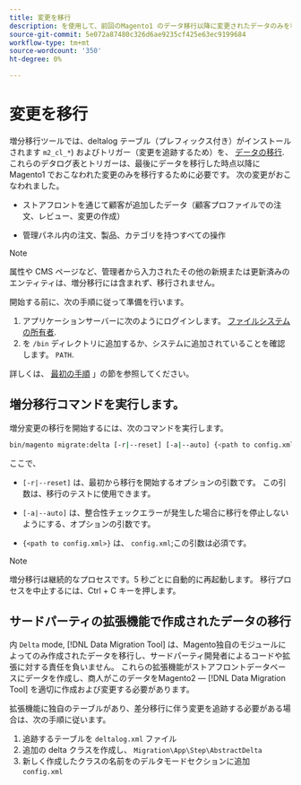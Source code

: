 ```yaml
---
title: 変更を移行
description: を使用して、前回のMagento1 のデータ移行以降に変更されたデータのみを移行する方法を説明します。 [!DNL Data Migration Tool].
source-git-commit: 5e072a87480c326d6ae9235cf425e63ec9199684
workflow-type: tm+mt
source-wordcount: '350'
ht-degree: 0%

---
```



# 変更を移行

増分移行ツールでは、deltalog テーブル（プレフィックス付き）がインストールされます `m2_cl_*`) およびトリガー（変更を追跡するため）を、 [データの移行](data.md). これらのデタログ表とトリガーは、最後にデータを移行した時点以降にMagento1 でおこなわれた変更のみを移行するために必要です。 次の変更がおこなわれました。

* ストアフロントを通じて顧客が追加したデータ（顧客プロファイルでの注文、レビュー、変更の作成）

* 管理パネル内の注文、製品、カテゴリを持つすべての操作

>[!NOTE]
>
>属性や CMS ページなど、管理者から入力されたその他の新規または更新済みのエンティティは、増分移行には含まれず、移行されません。


開始する前に、次の手順に従って準備を行います。

1. アプリケーションサーバーに次のようにログインします。 [ファイルシステムの所有者](../../../installation/prerequisites/file-system/overview.md).
1. を `/bin` ディレクトリに追加するか、システムに追加されていることを確認します。 `PATH`.

詳しくは、 [最初の手順](overview.md#first-steps) 」の節を参照してください。

## 増分移行コマンドを実行します。

増分変更の移行を開始するには、次のコマンドを実行します。

```bash
bin/magento migrate:delta [-r|--reset] [-a|--auto] {<path to config.xml>}
```

ここで、

* `[-r|--reset]` は、最初から移行を開始するオプションの引数です。 この引数は、移行のテストに使用できます。

* `[-a|--auto]` は、整合性チェックエラーが発生した場合に移行を停止しないようにする、オプションの引数です。

* `{<path to config.xml>}` は、 `config.xml`;この引数は必須です。

>[!NOTE]
>
>増分移行は継続的なプロセスです。5 秒ごとに自動的に再起動します。 移行プロセスを中止するには、Ctrl + C キーを押します。


## サードパーティの拡張機能で作成されたデータの移行

内 `Delta` mode, [!DNL Data Migration Tool] は、Magento独自のモジュールによってのみ作成されたデータを移行し、サードパーティ開発者によるコードや拡張に対する責任を負いません。 これらの拡張機能がストアフロントデータベースにデータを作成し、商人がこのデータをMagento2 — [!DNL Data Migration Tool] を適切に作成および変更する必要があります。

拡張機能に独自のテーブルがあり、差分移行に伴う変更を追跡する必要がある場合は、次の手順に従います。

1. 追跡するテーブルを `deltalog.xml` ファイル
1. 追加の delta クラスを作成し、 `Migration\App\Step\AbstractDelta`
1. 新しく作成したクラスの名前をのデルタモードセクションに追加 `config.xml`
